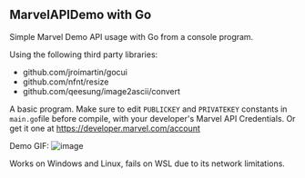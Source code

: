 MarvelAPIDemo with Go
---------------------

Simple Marvel Demo API usage with Go from a console program.

Using the following third party libraries:
- github.com/jroimartin/gocui
- github.com/nfnt/resize
- github.com/qeesung/image2ascii/convert

A basic program.
Make sure to edit `PUBLICKEY` and `PRIVATEKEY` constants in `main.go`file before compile, with your developer's Marvel API Credentials.
Or get it one at https://developer.marvel.com/account

Demo GIF:
![image](https://lh3.googleusercontent.com/6gOnd_Qs2NozdRibXxsZQuQMQetyxr6T1ZZgW4bhA5vU6tFitbL7eW02HXyA_MfITBBgyxcjnv9ngg=w1366-h728-no)

Works on Windows and Linux, fails on WSL due to its network limitations.